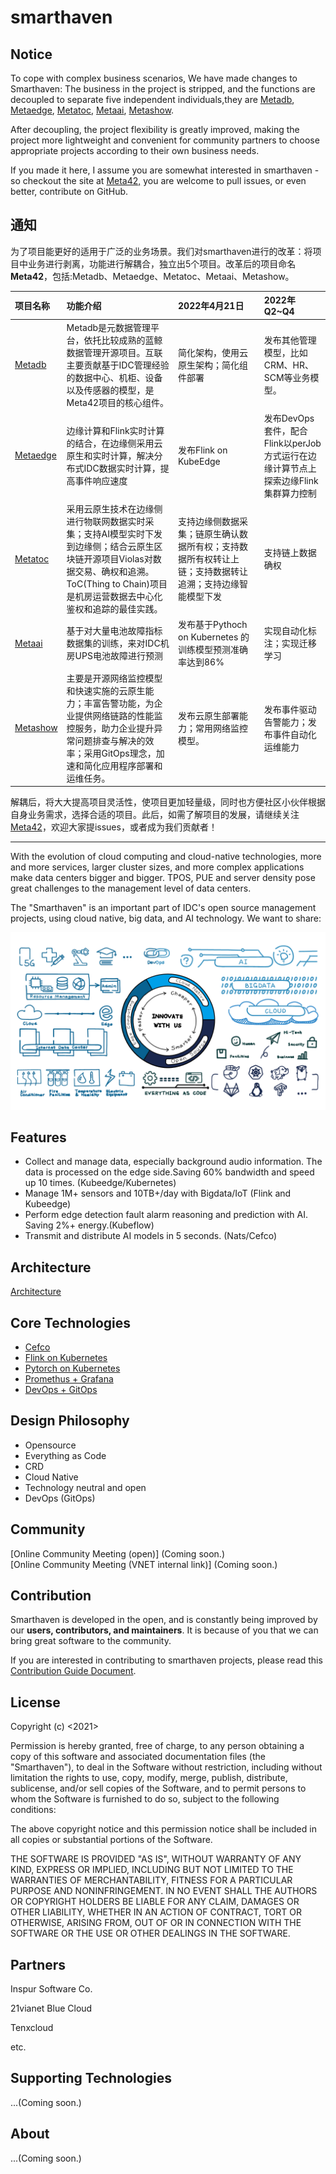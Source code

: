 # smarthaven

## Notice
To cope with complex business scenarios, We have made changes to Smarthaven:
The business in the project is stripped, and the functions are decoupled to separate five independent individuals,they are [Metadb](https://github.com/vmeta42/metadb), [Metaedge](https://github.com/vmeta42/metaedg), [Metatoc](https://github.com/vmeta42/metato), [Metaai](https://github.com/vmeta42/metaai), [Metashow](https://github.com/vmeta42/metashow).

After decoupling, the project flexibility is greatly improved, making the project more lightweight and convenient for community partners to choose appropriate projects according to their own business needs.

If you made it here, I assume you are somewhat interested in smarthaven - so checkout the site at [Meta42,](https://github.com/vmeta42) you are welcome to pull issues, or even better, contribute on GitHub.

## 通知
为了项目能更好的适用于广泛的业务场景。我们对smarthaven进行的改革：将项目中业务进行剥离，功能进行解耦合，独立出5个项目。改革后的项目命名**Meta42**，包括:Metadb、Metaedge、Metatoc、Metaai、Metashow。

| 项目名称                                         | 功能介绍                                                                                                                                                                              | 2022年4月21日                                                                                    | 2022年Q2~Q4                                                                   |
| :---------------------------------------------- | :----------------------------------------------------------------------------------------------------------------------------------------------------------------------------------- | :---------------------------------------------------------------------------------------------- | :---------------------------------------------------------------------------- |
| [Metadb](https://github.com/vmeta42/metadb)     | Metadb是元数据管理平台，依托比较成熟的蓝鲸数据管理开源项目。互联主要贡献基于IDC管理经验的数据中心、机柜、设备以及传感器的模型，是Meta42项目的核心组件。                                          | 简化架构，使用云原生架构；简化组件部署                                                             | 发布其他管理模型，比如CRM、HR、SCM等业务模型。                                   |
| [Metaedge](https://github.com/vmeta42/metaedge) | 边缘计算和Flink实时计算的结合，在边缘侧采用云原生和实时计算，解决分布式IDC数据实时计算，提高事件响应速度                                                                                      | 发布Flink on KubeEdge                                                                           | 发布DevOps套件，配合Flink以perJob方式运行在边缘计算节点上探索边缘Flink集群算力控制 |
| [Metatoc](https://github.com/vmeta42/metatoc)   | 采用云原生技术在边缘侧进行物联网数据实时采集；支持AI模型实时下发到边缘侧；结合云原生区块链开源项目Violas对数据交易、确权和追溯。ToC(Thing to Chain)项目是机房运营数据去中心化鉴权和追踪的最佳实践。 | 支持边缘侧数据采集；链原生确认数据所有权；支持数据所有权转让上链；支持数据转让追溯；支持边缘智能模型下发 | 支持链上数据确权                                                               |
| [Metaai](https://github.com/vmeta42/metaai)     | 基于对大量电池故障指标数据集的训练，来对IDC机房UPS电池故障进行预测                                                                                                                         | 发布基于Pythoch on Kubernetes 的训练模型预测准确率达到86%                                          | 实现自动化标注；实现迁移学习                                                    |
| [Metashow](https://github.com/vmeta42/metashow) | 主要是开源网络监控模型和快速实施的云原生能力；丰富告警功能，为企业提供网络链路的性能监控服务，助力企业提升异常问题排查与解决的效率；采用GitOps理念，加速和简化应用程序部署和运维任务。               | 发布云原生部署能力；常用网络监控模型。                                                             | 发布事件驱动告警能力；发布事件自动化运维能力                                      |

 解耦后，将大大提高项目灵活性，使项目更加轻量级，同时也方便社区小伙伴根据自身业务需求，选择合适的项目。此后，如需了解项目的发展，请继续关注[Meta42](https://github.com/vmeta42)，欢迎大家提issues，或者成为我们贡献者！

---

With the evolution of cloud computing and cloud-native technologies, more and more services, larger cluster sizes, and more complex applications make data centers bigger and bigger. TPOS, PUE and server density pose great challenges to the management level of data centers. 

The "Smarthaven" is an important part of IDC's open source management projects, using cloud native, big data, and AI technology. We want to share:

<img alt="Cloud Native IDC" src="docs/img/Cloud_Native_IDC.png">

## Features
* Collect and manage data, especially background audio information. The data is processed on the edge side.Saving 60% bandwidth and speed up 10 times. (Kubeedge/Kubernetes)
* Manage 1M+ sensors and 10TB+/day with Bigdata/IoT (Flink and Kubeedge)
* Perform edge detection fault alarm reasoning and prediction with AI. Saving 2%+ energy.(Kubeflow)
* Transmit and distribute AI models in 5 seconds. (Nats/Cefco)

## Architecture
[Architecture](docs/architecture.md) 

## Core Technologies
* [Cefco](cefco) 
* [Flink on Kubernetes](flinkonk8s)
* [Pytorch on Kubernetes](pytorchonk8s)
* [Promethus + Grafana](monitoring)
* [DevOps + GitOps](devgitops)

## Design Philosophy
* Opensource
* Everything as Code
* CRD
* Cloud Native
* Technology neutral and open
* DevOps (GitOps)

## Community
[Online Community Meeting (open)] (Coming soon.)  
[Online Community Meeting (VNET internal link)] (Coming soon.)  

## Contribution
Smarthaven is developed in the open, and is constantly being improved by our **users, contributors, and maintainers**. It is because of you that we can bring great software to the community.

If you are interested in contributing to smarthaven projects, please read this [Contribution Guide Document](CONTRIBUTING.md). 

## License
Copyright (c) <2021> <VNET Group>

Permission is hereby granted, free of charge, to any person obtaining a copy
of this software and associated documentation files (the "Smarthaven"), to deal
in the Software without restriction, including without limitation the rights
to use, copy, modify, merge, publish, distribute, sublicense, and/or sell
copies of the Software, and to permit persons to whom the Software is
furnished to do so, subject to the following conditions:

The above copyright notice and this permission notice shall be included in all
copies or substantial portions of the Software.

THE SOFTWARE IS PROVIDED "AS IS", WITHOUT WARRANTY OF ANY KIND, EXPRESS OR
IMPLIED, INCLUDING BUT NOT LIMITED TO THE WARRANTIES OF MERCHANTABILITY,
FITNESS FOR A PARTICULAR PURPOSE AND NONINFRINGEMENT. IN NO EVENT SHALL THE
AUTHORS OR COPYRIGHT HOLDERS BE LIABLE FOR ANY CLAIM, DAMAGES OR OTHER
LIABILITY, WHETHER IN AN ACTION OF CONTRACT, TORT OR OTHERWISE, ARISING FROM,
OUT OF OR IN CONNECTION WITH THE SOFTWARE OR THE USE OR OTHER DEALINGS IN THE
SOFTWARE.

## Partners
Inspur Software Co.

21vianet Blue Cloud

Tenxcloud

etc.

## Supporting Technologies
...(Coming soon.)

## About
...(Coming soon.)

